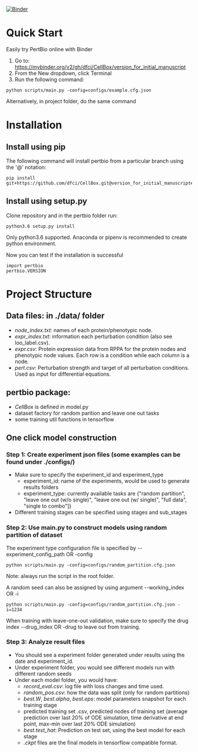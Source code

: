 [![Binder](https://mybinder.org/badge_logo.svg)](https://mybinder.org/v2/gh/dfci/CellBox/version_for_initial_manuscript)

# Quick Start

Easily try PertBio online with Binder 

1. Go to: https://mybinder.org/v2/gh/dfci/CellBox/version_for_initial_manuscript
2. From the New dropdown, click Terminal 
3. Run the following command: 

```
python scripts/main.py -config=configs/example.cfg.json
```

Alternatively, in project folder, do the same command

# Installation

## Install using pip 
The following command will install pertbio from a particular branch using the '@' notation:

```
pip install git+https://github.com/dfci/CellBox.git@version_for_initial_manuscript#egg=pertbio\&subdirectory=pertbio
```

## Install using setup.py
Clone repository and in the pertbio folder run:

```
python3.6 setup.py install
```

Only python3.6 supported. Anaconda or pipenv is recommended to create python environment. 

Now you can test if the installation is successful

```
import pertbio
pertbio.VERSION
```

# Project Structure

## Data files: in ./data/ folder
* _node_index.txt_: names of each protein/phenotypic node.
* _expr_index.txt_: information each perturbation condition (also see loo_label.csv).
* _expr.csv_: Protein expression data from RPPA for the protein nodes and phenotypic node values. Each row is a condition while each column is a node.
* _pert.csv_: Perturbation strength and target of all perturbation conditions. Used as input for differential equations.

## pertbio package:
* _CellBox_ is defined in model.py
* dataset factory for random parition and leave one out tasks
* some training util functions in tensorflow

## One click model construction

### __Step 1: Create experiment json files (some examples can be found under ./configs/)__
* Make sure to specify the experiment_id and experiment_type
	* experiment_id: name of the experiments, would be used to generate results folders
	* experiment_type: currently available tasks are {"random partition", "leave one out (w/o single)", "leave one out (w/ single)", "full data", "single to combo"]}
* Different training stages can be specified using stages and sub_stages

### __Step 2: Use main.py to construct models using random partition of dataset__

The experiment type configuration file is specified by --experiment_config_path OR -config

```
python scripts/main.py -config=configs/random_partition.cfg.json
```

Note: always run the script in the root folder.


A random seed can also be assigned by using argument --working_index OR -i

```
python scripts/main.py -config=configs/random_partition.cfg.json -i=1234
```


When training with leave-one-out validation, make sure to specify the drug index --drug_index OR -drug to leave out from training.


### __Step 3: Analyze result files__
* You should see a experiment folder generated under results using the date and experiment_id.
* Under experiment folder, you would see different models run with different random seeds
* Under each model folder, you would have:
	* _record_eval.csv_: log file with loss changes and time used.
	* _random_pos.csv_: how the data was split (only for random partitions)
	* _best.W_, _best.alpha_, _best.eps_: model parameters snapshot for each training stage
	* predicted training set .csv, predicted nodes of training set (average prediction over last 20% of ODE simulation, time derivative at end point, max-min over last 20% ODE simulation)
	* _best.test_hat_: Prediction on test set, using the best model for each stage
	* _.ckpt_ files are the final models in tensorflow compatible format.
